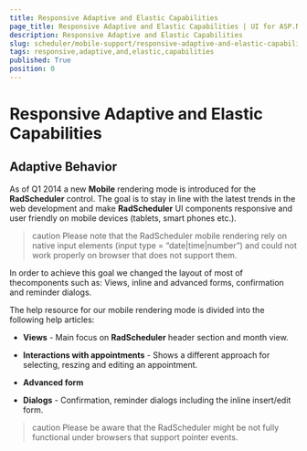 ```yaml
---
title: Responsive Adaptive and Elastic Capabilities
page_title: Responsive Adaptive and Elastic Capabilities | UI for ASP.NET AJAX Documentation
description: Responsive Adaptive and Elastic Capabilities
slug: scheduler/mobile-support/responsive-adaptive-and-elastic-capabilities
tags: responsive,adaptive,and,elastic,capabilities
published: True
position: 0
---
```


# Responsive Adaptive and Elastic Capabilities



## Adaptive Behavior

As of Q1 2014 a new __Mobile__ rendering mode is introduced for the __RadScheduler__ control. The goal is to stay in line with the latest trends in the web development and make __RadScheduler__ UI components responsive and user friendly on mobile devices (tablets, smart phones etc.).

>caution Please note that the RadScheduler mobile rendering rely on native input elements (input type = “date|time|number”) and could not work properly on browser that does not support them.
>


In order to achieve this goal we changed the layout of most of thecomponents such as: Views, inline and advanced forms, confirmation and reminder dialogs.

The help resource for our mobile rendering mode is divided into the following help articles:

* __Views__ - Main focus on __RadScheduler__ header section and month view.

* __Interactions with appointments__ - Shows a different approach for selecting, reszing and editing an appointment.

* __Advanced form__

* __Dialogs__ - Confirmation, reminder dialogs including the inline insert/edit form.

>caution Please be aware that the RadScheduler might be not fully functional under browsers that support pointer events.
>

